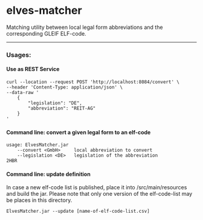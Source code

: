 # elves-matcher
Matching utility between local legal form abbreviations and the corresponding GLEIF ELF-code.

-----
### Usages:

#### Use as REST Service
```
curl --location --request POST 'http://localhost:8084/convert' \
--header 'Content-Type: application/json' \
--data-raw '
    {
        "legislation": "DE",
        "abbreviation": "REIT-AG"
    }
'
```

#### Command line: convert a given legal form to an elf-code
```
usage: ElvesMatcher.jar
    --convert <GmbH>     local abbreviation to convert
    --legislation <DE>   legislation of the abbreviation  
2HBR
```
#### Command line: update definition
In case a new elf-code list is published, place it into /src/main/resources and build the jar. 
Please note that only one version of the elf-code-list may be places in this directory.
```
ElvesMatcher.jar --update [name-of-elf-code-list.csv]  
```

